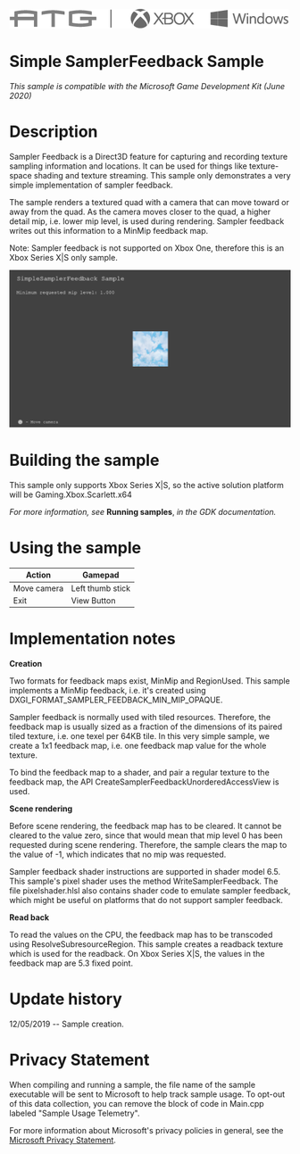   ![](./media/image1.png)

#   Simple SamplerFeedback Sample

*This sample is compatible with the Microsoft Game Development Kit (June
2020)*

# Description

Sampler Feedback is a Direct3D feature for capturing and recording
texture sampling information and locations. It can be used for things
like texture-space shading and texture streaming. This sample only
demonstrates a very simple implementation of sampler feedback.

The sample renders a textured quad with a camera that can move toward or
away from the quad. As the camera moves closer to the quad, a higher
detail mip, i.e. lower mip level, is used during rendering. Sampler
feedback writes out this information to a MinMip feedback map.

Note: Sampler feedback is not supported on Xbox One, therefore this is
an Xbox Series X|S only sample.

![](./media/image3.png)

# Building the sample

This sample only supports Xbox Series X|S, so the active solution
platform will be Gaming.Xbox.Scarlett.x64

*For more information, see* __Running samples__, *in the GDK documentation.*

# Using the sample

| Action                                 |  Gamepad                     |
|----------------------------------------|-----------------------------|
| Move camera                            |  Left thumb stick            |
| Exit                                   |  View Button                 |

# Implementation notes

**Creation**

Two formats for feedback maps exist, MinMip and RegionUsed. This sample
implements a MinMip feedback, i.e. it's created using
DXGI_FORMAT_SAMPLER_FEEDBACK_MIN_MIP_OPAQUE.

Sampler feedback is normally used with tiled resources. Therefore, the
feedback map is usually sized as a fraction of the dimensions of its
paired tiled texture, i.e. one texel per 64KB tile. In this very simple
sample, we create a 1x1 feedback map, i.e. one feedback map value for
the whole texture.

To bind the feedback map to a shader, and pair a regular texture to the
feedback map, the API CreateSamplerFeedbackUnorderedAccessView is used.

**Scene rendering**

Before scene rendering, the feedback map has to be cleared. It cannot be
cleared to the value zero, since that would mean that mip level 0 has
been requested during scene rendering. Therefore, the sample clears the
map to the value of -1, which indicates that no mip was requested.

Sampler feedback shader instructions are supported in shader model 6.5.
This sample's pixel shader uses the method WriteSamplerFeedback. The
file pixelshader.hlsl also contains shader code to emulate sampler
feedback, which might be useful on platforms that do not support sampler
feedback.

**Read back**

To read the values on the CPU, the feedback map has to be transcoded
using ResolveSubresourceRegion. This sample creates a readback texture
which is used for the readback. On Xbox Series X|S, the values in the
feedback map are 5.3 fixed point.

# Update history

12/05/2019 -- Sample creation.

# Privacy Statement

When compiling and running a sample, the file name of the sample
executable will be sent to Microsoft to help track sample usage. To
opt-out of this data collection, you can remove the block of code in
Main.cpp labeled "Sample Usage Telemetry".

For more information about Microsoft's privacy policies in general, see
the [Microsoft Privacy
Statement](https://privacy.microsoft.com/en-us/privacystatement/).

